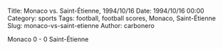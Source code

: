 Title: Monaco vs. Saint-Étienne, 1994/10/16
Date: 1994/10/16 00:00
Category: sports
Tags: football, football scores, Monaco, Saint-Étienne
Slug: monaco-vs-saint-etienne
Author: carbonero


Monaco 0 - 0 Saint-Étienne
